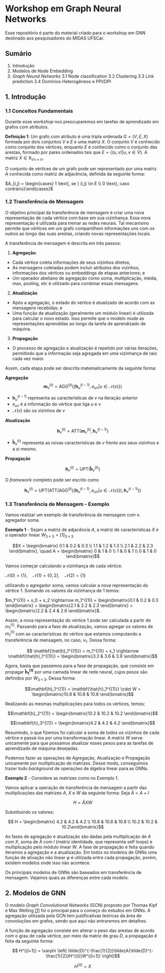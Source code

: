 # Workshop em Graph Neural Networks

Esse repositório é parte do material criado para o workshop em GNN destinado aos pesquisadores do MIDAS UFSCar.

## Sumário
1. Introdução
2. Modelos de Node Embedding
3. *Graph Neural Networks*
3.1 Node classification
3.2 Clustering
3.3 Link prediction
3.4 Domínios Heterogêneos e PPI/DPI

## 1. Introdução

### 1.1 Conceitos Fundamentais

Durante esse *workshop* nos preocuparemos em tarefas de aprendizado em grafos com atributos.

**Definição 1**: Um grafo com atributo é uma tripla ordenada $G = (V,E,X)$ formada por dois conjuntos $V$ e $E$ e uma matriz $X$. O conjunto $V$ é conhecido como conjunto dos vértices, enquanto $E$ é conhecido como o conjunto das arestas, formado por pares ordenados tais que $E = \{(u,v) | u,v \in V\}$. A matriz $X \in \mathbb{R_{m \times n}}$.

O conjunto de vértices de um grafo pode ser representado por uma matriz $A$ conhecida como matriz de adjacência, definida da seguinte forma:

$A_{i,j} = \begin{cases} 1 \text{, se } (i,j) \in E \\ 0 \text{, caso contrário}\end{cases}$

### 1.2 Transferência de Mensagem

O objetivo principal da transferência de mensagem é criar uma nova representação de cada vértice com base em sua vizinhança. Essa nova representação é utilizada para treinar as redes neurais. Tal mecanismo permite que vértices em um grafo compartilhem informações uns com os outros ao longo das suas arestas, criando novas representações locais.

A transferência de mensagem é descrita em três passos:

1. **Agregação**: 

* Cada vértice coleta informações de seus vizinhos diretos; 
* As mensagens coletadas podem incluir atributos dos vizinhos, informações dos vértices ou embeddings de etapas anteriores; e
* Um operador abeliano de agregação como soma, multiplicação, média, max, pooling, etc é utilizado para combinar essas mensagens.

2. **Atualização**

* Após a agregação, o estado do vértice é atualizado de acordo com as mensagens recebidas; e
* Uma função de atualização (geralmente um módulo linear) é utilizada para calcular o novo estado. Isso permite que o modelo mude as representações aprendidas ao longo da tarefa de aprendizado de máquina.

3. **Propagação**

* O processo de agregação e atualização é repetido por várias iterações, permitindo que a informação seja agregada em uma vizinhança de raio cada vez maior.

Assim, cada etapa pode ser descrita matematicamente da seguinte forma:

**Agregação**
$$\mathbf{m}_v^{(t)} = \mathrm{AGG}^{(t)}\left( \{ \mathbf{h}^ {(t - 1)}_u, e_{uv} | u \in \mathcal{N}(v)\} \right)$$

* $\mathbf{h}_u^{(t-1)}$ representa as características de $v$ na iteração anterior
* $e_{uv}$ é a informação do vértice que liga $u$ e $v$
* $\mathcal{N}(v)$ são os vizinhos de $v$ 

**Atualização**

$$\mathbf{h}_v^{(t)} = \mathrm{ATT}\left( \mathbf{m}_v^{(t)}, \mathbf{h}_v^{(t-1)}\right)$$

* $\mathbf{\hat{h}}_v^{(t)}$ representa as novas características de $v$ frente aos seus vizinhos e a si mesmo.

**Propagação**

$$\mathbf{h}_v^{(t)} = \mathrm{UPT}\left( \mathbf{\hat{h}}_v^{(t)} \right)$$

O *framework* completo pode ser escrito como

$$ \mathbf{h}_v^{(t)} = \mathrm{UPT} \left( \mathrm{ATT}\left(\mathrm{AGG}^{(t)}\left( \{ \mathbf{h}^ {(t - 1)}_u, e_{uv} | u \in \mathcal{N}(v)\} \right), \mathbf{h}^ {(t - 1)}_v  \right) \right)$$

### 1.3 Transferência de Mensagem - Exemplo

Vamos realizar um exemplo de transferência de mensagem com o agregador soma.

**Exemplo 1** - Sejam a matriz de adjacência $A$, a matriz de características $X$ e o operador linear $W_{3 \times 3} = [1]_{3 \times 3}$


$$X = \begin{bmatrix} 0.1 & 0.2 & 0.3 \\ 1.1 & 1.2 & 1.3 \\ 2.1 & 2.2 & 2.3 \end{bmatrix}, \quad A = \begin{bmatrix} 0 & 1 & 0 \\ 1 & 0 & 1 \\ 0 & 1 & 0 \end{bmatrix}$$


Vamos começar calculando a vizinhança de cada vértice:

$\mathcal{N}(0) = \{1\},\quad  \mathcal{N}(1) = \{0,2\}, \quad \mathcal{N}(2) = \{1\}$

utilizando o agregador soma, vamos calcular a nova representação do vértice 1. Somando os valores da vizinhança de 1 temos:

$m_1^{(1)} = x_0 + x_2  \rightarrow m_1^{(1)} = \begin{bmatrix}0.1 &  0.2 & 0.3 \end{bmatrix} + \begin{bmatrix}2.1 &  2.2 & 2.3 \end{bmatrix} = \begin{bmatrix}2.2 &  2.4 & 2.6 \end{bmatrix}$.

Assim, a nova representação do vértice 1 pode ser calculada a partir de $m_1^{(1)}$. Passando para a fase de atualização, vamos agregar os valores de $m_1^{(1)}$ com as características do vértice que estamos computando a transferência de mensagem, no caso, $v_1$. Dessa forma:

$$ \mathbf{\hat{h}_1^{(1)}} = m_1^{(1)} + x_1 \rightarrow \mathbf{\hat{h}_1^{(1)}} = \begin{bmatrix}3.3 &  3.6 & 3.9 \end{bmatrix}$$

Agora, basta que passemos para a fase de propagação, que consiste em propagar $\mathbf{\hat{h}_1^{(1)}}$ por uma camada linear de rede neural, cujos pesos são definidos por $W_{3 \times 3}$. Dessa forma:

$$\mathbf{h}_1^{(1)} = \mathbf{\hat{h}_1^{(1)}} \cdot W = \begin{bmatrix}10.8 & 10.8 & 10.8 \end{bmatrix}$$

Realizando as mesmas multiplicações para todos os vértices, temos:

$$\mathbf{h}_2^{(1)} = \begin{bmatrix}10.2 & 10.2 & 10.2 \end{bmatrix}$$

$$\mathbf{h}_3^{(1)} = \begin{bmatrix}4.2 & 4.2 & 4.2 \end{bmatrix}$$

Resumindo, o que fizemos foi calcular a soma de todos os vizinhos de cada vértice e passá-los por uma transformação linear. A matriz $W$ serve unicamente para que possamos atualizar esses pesos para as tarefas de aprendizado de máquina desejadas.

Podemos fazer as operações de Agregação, Atualização e Propagação unicamente por multiplicação de matrizes. Desse modo, conseguimos trazer todo *background* de operações de álgebra linear para as GNNs.

**Exemplo 2** - Considere as matrizes como no Exemplo 1.

Vamos aplicar a operação de transferência de mensagem a partir das multiplicações das matrizes $A$, $X$ e $W$ da seguinte forma: Seja $\hat{A} = A + I$

$$ H = \hat{A} XW$$

Substituindo os valores:

$$ H = \begin{bmatrix}  4.2 & 4.2 & 4.2 \\ 10.8 & 10.8 & 10.8 \\ 10.2 & 10.2 & 10.2\end{bmatrix}$$

As fases de agregação e atualização são dadas pela multiplicação de $A$ com $X$, soma de $A$ com $I$ (matriz identidade, que representa self loops) e multiplicação pelo módulo linear $W$. A fase de propagação é feita quando iteramos a agregação e a atualização. Em todos os modelos de GNNs uma função de ativação não linear $\varphi$ é utilizada entre cada propagação, porém, existem modelos onde isso não acontece.

Os principais modelos de GNNs são baseados em transferência de mensagem. Vejamos quais as diferenças entre cada modelo.

## 2. Modelos de GNN

O modelo *Graph Convolutional Networks* (GCN) proposto por Thomas Kipf e Max Welling [[1]](https://arxiv.org/abs/1609.02907) foi o principal para o começo do estudos em GNNs. A agregação utilizada pela GCN tem justificativas teóricas da área de convoluções em grafos, sendo que aqui não entraremos em detalhes. 

A função de agregação consiste em alterar o peso das arestas de acordo com o grau de cada vértice, por meio da matriz de grau $D$, a propagação é feita da seguinte forma:

$$ H^{(l+1)} = \varphi \left( \tilde{D}^{-\frac{1}{2}}\tilde{A}\tilde{D}^{-\frac{1}{2}}H^{(l)}W^{(l+1)} \right)$$

$$H^{(0)} = X$$

